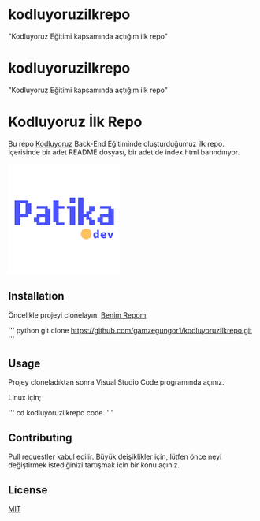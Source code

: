 # kodluyoruzilkrepo
"Kodluyoruz Eğitimi kapsamında açtığım ilk repo"
# kodluyoruzilkrepo
"Kodluyoruz Eğitimi kapsamında açtığım ilk repo"


# Kodluyoruz İlk Repo 

Bu repo [Kodluyoruz](https://www.kodluyoruz.org/) Back-End Eğitiminde oluşturduğumuz ilk repo. İçerisinde bir adet README dosyası, bir adet de index.html barındırıyor.

![Görsel](indir.png)


## Installation

Öncelikle projeyi clonelayın. [Benim Repom](https://github.com/gamzegungor1/kodluyoruzilkrepo.git)

''' python
git clone https://github.com/gamzegungor1/kodluyoruzilkrepo.git
'''

## Usage

Projey cloneladıktan sonra Visual Studio Code programında açınız.

Linux için;


'''
cd kodluyoruzilkrepo
code.
'''

## Contributing 

Pull requestler kabul edilir. Büyük deişiklikler için, lütfen önce neyi değiştirmek istediğinizi tartışmak için bir konu açınız.

## License 


[MIT](https://choosealicense.com/licenses/mit/)


